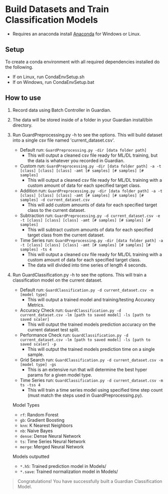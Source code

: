 # Build Datasets and Train Classification Models
* Requires an anaconda install [Anaconda](https://www.anaconda.com/download/) for Windows or Linux. 

## Setup
To create a conda environment with all required dependencies installed do the following.
* If on Linux, run CondaEnvSetup.sh
* If on Windows, run CondaEnvSetup.bat

## How to use
1. Record data using Batch Controller in Guardian.
2. The data will be stored inside of a folder in your Guardian install/bin directory.
3. Run GuardPreprocessing.py -h to see the options.
    This will build dataset into a single csv file named 'current_dataset.csv'.
    * Default run: `GuardPreprocessing.py -dir [data folder path]`
        * This will output a cleaned csv file ready for ML/DL training, but the data is whatever you recorded in Guardian.
    * Custom run: `GuardPreprocessing.py -dir [data folder path] -a -t [class] [class] [class] -amt [# samples] [# samples] [# samples]`
        * This will output a cleaned csv file ready for ML/DL training with a custom amount of data for each specified target class.
    * Addition run: `GuardPreprocessing.py -dir [data folder path] -a -t [class] [class] [class] -amt [# samples] [# samples] [# samples] -d current_dataset.csv`
        * This will add custom amounts of data for each specified target class to the current dataset.
    * Subtraction run: `GuardPreprocessing.py -d current_dataset.csv -e -t [class] [class] [class] -amt [# samples] [# samples] [# samples]`
        * This will subtract custom amounts of data for each specified target class from the current dataset.
    * Time Series run: `GuardPreprocessing.py -dir [data folder path] -a -t [class] [class] [class] -amt [# samples] [# samples] [# samples] -ts 4`
        * This will output a cleaned csv file ready for ML/DL training with a custom amount of data for each specified target class.
        * The data will divided into time series of length 4 seconds.
4. Run GuardClassification.py -h to see the options.
    This will train a classification model on the current dataset.
    * Default run: `GuardClassification.py -d current_dataset.csv -m [model type]`
        * This will output a trained model and training/testing Accuracy Metrics.
    * Accuracy Check run: `GuardClassification.py -d current_dataset.csv -lm [path to saved model] -ls [path to saved scaler]`
        * This will output the trained models prediction accuracy on the current dataset test split.
    * Performance Check run: `GuardClassification.py -d current_dataset.csv -lm [path to saved model] -ls [path to saved scaler] -p`
        * This will output the trained models prediction time on a single sample.
    * Grid Search run: `GuardClassification.py -d current_dataset.csv -m [model type] -gs`
        * This is an extensive run that will determine the best hyper params for a given model type.
    * Time Series run: `GuardClassification.py -d current_dataset.csv -m ts -tss 4`
        * This will train a time series model using specified time step count (must match the steps used in GuardPreprocessing.py).

    Model Types
    * `rf`: Random Forest
    * `gb`: Gradient Boosting
    * `knn`: K Nearest Neighbors
    * `nb`: Naive Bayes
    * `dense`: Dense Neural Network
    * `ts`: Time Series Neural Network
    * `merge`: Merged Neural Network

    Models outputted
    * `*.h5`: Trained prediction model in Models/
    * `*.save`: Trained normalization model in Models/


> Congratulations! You have successfully built a Guardian Classification Model.




